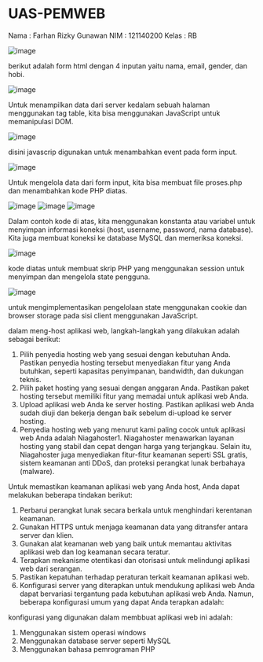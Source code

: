 # UAS-PEMWEB
Nama : Farhan Rizky Gunawan
NIM : 121140200
Kelas : RB

![image](https://github.com/farhankyy/UAS-PEMWEB/assets/116373128/4da9fc03-effe-49f2-8c8a-6d4438475802)

berikut adalah form html dengan 4 inputan yaitu nama, email, gender, dan hobi.

![image](https://github.com/farhankyy/UAS-PEMWEB/assets/116373128/c4237f97-8cac-42a5-9dd8-7ba82d34e320)

Untuk menampilkan data dari server kedalam sebuah halaman menggunakan tag table, kita bisa menggunakan JavaScript untuk memanipulasi DOM.

![image](https://github.com/farhankyy/UAS-PEMWEB/assets/116373128/479a0b54-1346-4dbf-8d5a-6a093a2af653)

disini javascrip digunakan untuk menambahkan event pada form input.

![image](https://github.com/farhankyy/UAS-PEMWEB/assets/116373128/2872dbeb-48fd-4a63-a2a4-cb0587513cfe)

Untuk mengelola data dari form input, kita bisa membuat file proses.php dan menambahkan kode PHP diatas.

![image](https://github.com/farhankyy/UAS-PEMWEB/assets/116373128/99547410-9074-4596-9d95-0ad7a4bd09f4)
![image](https://github.com/farhankyy/UAS-PEMWEB/assets/116373128/ae7bdb95-c154-4e7e-84f2-6327c78fde36)
![image](https://github.com/farhankyy/UAS-PEMWEB/assets/116373128/e9b31f37-044d-4e44-8689-9775f03dbc29)

Dalam contoh kode di atas, kita menggunakan konstanta atau variabel untuk menyimpan informasi koneksi (host, username, password, nama database). Kita juga membuat koneksi ke database MySQL dan memeriksa koneksi.

![image](https://github.com/farhankyy/UAS-PEMWEB/assets/116373128/f95c3d9b-dca6-4e95-b446-11f0d958902c)

kode diatas untuk membuat skrip PHP yang menggunakan session untuk menyimpan dan mengelola state pengguna.

![image](https://github.com/farhankyy/UAS-PEMWEB/assets/116373128/ab622852-8d0f-4e9e-a8db-55489a88c5b0)

untuk  mengimplementasikan pengelolaan state menggunakan cookie dan browser storage pada sisi client menggunakan JavaScript.

dalam meng-host aplikasi web, langkah-langkah yang dilakukan adalah sebagai berikut:
1. Pilih penyedia hosting web yang sesuai dengan kebutuhan Anda. Pastikan penyedia hosting tersebut menyediakan fitur yang Anda butuhkan, seperti kapasitas penyimpanan, bandwidth, dan dukungan teknis.
2. Pilih paket hosting yang sesuai dengan anggaran Anda. Pastikan paket hosting tersebut memiliki fitur yang memadai untuk aplikasi web Anda.
3. Upload aplikasi web Anda ke server hosting. Pastikan aplikasi web Anda sudah diuji dan bekerja dengan baik sebelum di-upload ke server hosting.
4. Penyedia hosting web yang menurut kami paling cocok untuk aplikasi web Anda adalah Niagahoster1. Niagahoster menawarkan layanan hosting yang stabil dan cepat dengan harga yang terjangkau. Selain itu, Niagahoster juga menyediakan fitur-fitur keamanan seperti SSL gratis, sistem keamanan anti DDoS, dan proteksi perangkat lunak berbahaya (malware).

Untuk memastikan keamanan aplikasi web yang Anda host, Anda dapat melakukan beberapa tindakan berikut:
1. Perbarui perangkat lunak secara berkala untuk menghindari kerentanan keamanan.
2. Gunakan HTTPS untuk menjaga keamanan data yang ditransfer antara server dan klien.
3. Gunakan alat keamanan web yang baik untuk memantau aktivitas aplikasi web dan log keamanan secara teratur.
4. Terapkan mekanisme otentikasi dan otorisasi untuk melindungi aplikasi web dari serangan.
5. Pastikan kepatuhan terhadap peraturan terkait keamanan aplikasi web.
6. Konfigurasi server yang diterapkan untuk mendukung aplikasi web Anda dapat bervariasi tergantung pada kebutuhan aplikasi web Anda. Namun, beberapa konfigurasi umum yang dapat Anda terapkan adalah:

konfigurasi yang digunakan dalam membbuat aplikasi web ini adalah:
1. Menggunakan sistem operasi windows
2. Menggunakan database server seperti MySQL
3. Menggunakan bahasa pemrograman PHP




